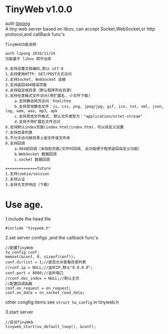 # TinyWeb v1.0.0
auth [lzpong](https://github.com/lzpong)  
A tiny web server based on libuv, can accept Socket,WebSocket,or http protocol,and callBack func's
```
TinyWeb功能说明

auth lzpong 2016/11/24
功能基于 libuv 跨平台库

0.支持设置文档编码,默认 utf-8
1.支持使用HTTP: GET/POST方式访问
2.支持Socket, WebSocket 连接
3.支持返回404错误页面
4.支持指定根目录（默认程序所在目录）
5.支持任意格式文件访问(带扩展名, 小文件下载)
	a.支持静态网页访问：html/htm
	b.支持其他静态文件：js, css, png, jpeg/jpg, gif, ico, txt, xml, json, log, wam, wav, mp3, apk
	c.支持其他文件格式, 默认文件类型为："application/octet-stream"
	d.支持不带扩展名文件访问
6.支持默认index页面(index.html/index.htm)，可以自定义设置
7.支持目录列表
8.不允许访问根目录上级文件或文件夹
9.支持回调
	a.404前回调（未找到页面/文件时回调, 此功能便于程序返回自定义功能）
	b.WebSocket 数据回调
	c.socket 数据回调

==============future
1.支持cookie/session
2.支持认证
3.支持大文件响应（下载）
```
# Use age.
1.include the head file
```
#include "tinyweb.h"
```
2.set server configs ,and the callback func's
```
//配置TinyWeb
tw_config conf;
memset(&conf, 0, sizeof(conf));
conf.dirlist = 1;//是否允许查看目录列表
//conf.ip = NULL;//监听IP,默认"0.0.0.0";
conf.port = 8080;//监听端口
//conf.doc_index = NULL;//默认主页
//配置回调函数
conf.on_request = on_request;
conf.on_data = on_socket_read_data;
```
other congfig items see `struct tw_config` in tinyweb.h

3.start server
```
//启动TinyWeb
tinyweb_start(uv_default_loop(), &conf);
```
